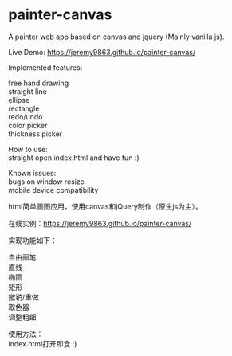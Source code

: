 # painter-canvas

A painter web app based on canvas and jquery (Mainly vanilla js).  
  
Live Demo: https://jeremy9863.github.io/painter-canvas/  
  
Implemented features:  
  
  free hand drawing  
  straight line  
  ellipse  
  rectangle  
  redo/undo  
  color picker  
  thickness picker  
  
How to use:  
  straight open index.html and have fun :)  
  
Known issues:  
  bugs on window resize  
  mobile device compatibility   
  
html简单画图应用，使用canvas和jQuery制作（原生js为主）。  

在线实例：https://jeremy9863.github.io/painter-canvas/  
  
实现功能如下：  
  
  自由画笔  
  直线  
  椭圆  
  矩形  
  撤销/重做  
  取色器  
  调整粗细  
  
使用方法：  
  index.html打开即食 :)  
  
